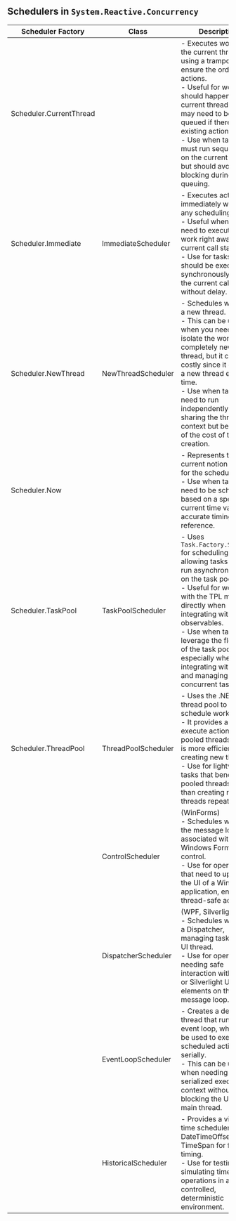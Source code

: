
## Schedulers in `System.Reactive.Concurrency`

| Scheduler Factory       | Class               | Description                                                                                                                                                                                                                                                                                                                                         |
| ----------------------- | ------------------- | --------------------------------------------------------------------------------------------------------------------------------------------------------------------------------------------------------------------------------------------------------------------------------------------------------------------------------------------------- |
| Scheduler.CurrentThread |                     | - Executes work on the current thread using a trampoline to ensure the order of actions.<br>- Useful for work that should happen on the current thread but may need to be queued if there are existing actions.<br>- Use when tasks must run sequentially on the current thread but should avoid blocking during queuing.                           |
| Scheduler.Immediate     | ImmediateScheduler  | - Executes actions immediately without any scheduling.<br>- Useful when you need to execute the work right away in the current call stack.<br>- Use for tasks that should be executed synchronously within the current call stack without delay.                                                                                                    |
| Scheduler.NewThread     | NewThreadScheduler  | - Schedules work on a new thread.<br>- This can be useful when you need to isolate the work on a completely new thread, but it can be costly since it creates a new thread each time.<br>- Use when tasks need to run independently without sharing the thread context but be mindful of the cost of thread creation.                               |
| Scheduler.Now           |                     | - Represents the current notion of time for the scheduler.<br>- Use when tasks need to be scheduled based on a specific current time value for accurate timing reference.                                                                                                                                                                           |
| Scheduler.TaskPool      | TaskPoolScheduler   | - Uses `Task.Factory.StartNew` for scheduling work, allowing tasks to be run asynchronously on the task pool.<br>- Useful for working with the TPL more directly when integrating with observables.<br>- Use when tasks can leverage the flexibility of the task pool, especially when integrating with TPL and managing multiple concurrent tasks. |
| Scheduler.ThreadPool    | ThreadPoolScheduler | - Uses the .NET thread pool to schedule work.<br>- It provides a way to execute actions using pooled threads, which is more efficient than creating new threads.<br>- Use for lightweight tasks that benefit from pooled threads rather than creating new threads repeatedly.                                                                       |
|                         | ControlScheduler    | (WinForms)<br>- Schedules work on the message loop associated with a Windows Forms control.<br>- Use for operations that need to update the UI of a WinForms application, ensuring thread-safe access.                                                                                                                                              |
|                         | DispatcherScheduler | (WPF, Silverlight)<br>- Schedules work on a Dispatcher, managing tasks on the UI thread.<br>- Use for operations needing safe interaction with WPF or Silverlight UI elements on their message loop.                                                                                                                                                |
|                         | EventLoopScheduler  | - Creates a dedicated thread that runs an event loop, which can be used to execute scheduled actions serially.<br>- This can be useful when needing a serialized execution context without blocking the UI or the main thread.                                                                                                                      |
|                         | HistoricalScheduler | - Provides a virtual time scheduler using DateTimeOffset and TimeSpan for flexible timing.<br>- Use for testing or simulating time-based operations in a controlled, deterministic environment.                                                                                                                                                     |
